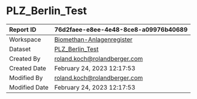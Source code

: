



# PLZ_Berlin_Test

|Report ID|76d2faee-e8ee-4e48-8ce8-a09976b40689|
| :--- | :--- |
|Workspace|[Biomethan-Anlagenregister](../Workspaces/Biomethan-Anlagenregister.md)|
|Dataset|[PLZ_Berlin_Test](../Datasets/PLZ_Berlin_Test.md)|
|Created By|roland.koch@rolandberger.com|
|Created Date|February 24, 2023 12:17:53|
|Modified By|roland.koch@rolandberger.com|
|Modified Date|February 24, 2023 12:17:53|
